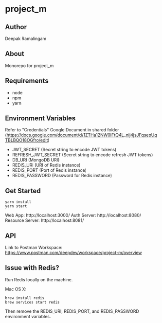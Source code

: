 # project_m

## Author

Deepak Ramalingam

## About

Monorepo for project_m

## Requirements

- node
- npm
- yarn

## Environment Variables

Refer to "Credentials" Google Document in shared
folder (https://docs.google.com/document/d/1ZTHa12NW0IFtQ4L_nij4jsJFqsepUqTBLBQO18OGfro/edit)

- JWT_SECRET (Secret string to encode JWT tokens)
- REFRESH_JWT_SECRET (Secret string to encode refresh JWT tokens)
- DB_URI (MongoDB URI)
- REDIS_URI (URI of Redis instance)
- REDIS_PORT (Port of Redis instance)
- REDIS_PASSWORD (Password for Redis instance)

## Get Started

```
yarn install
yarn start
```

Web App: http://localhost:3000/
Auth Server: http://localhost:8080/
Resource Server: http://localhost:8081/

## API

Link to Postman Workspace: https://www.postman.com/deepdev/workspace/project-m/overview

## Issue with Redis?

Run Redis locally on the machine.

Mac OS X:

```shell
brew install redis
brew services start redis
```

Then remove the REDIS_URI, REDIS_PORT, and REDIS_PASSWORD environment variables.
